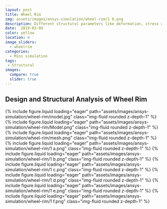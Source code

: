 ```yaml
---
layout: post
title: Wheel Rim
img: assets/images/ansys-simulation/wheel-rim/1 b.png
description: Different structural parameters like deformation, stress and strain was observed during the structural simulation of the wheel rim.
date:  2019-03-09
color: yellow
location: n
image_sliders:
  - wheelrim
categories:
  - Mini simulation
tags:
 - Structural
images:
  compare: true
  slider: true
---
```


## Design and Structural Analysis of Wheel Rim

<swiper-container keyboard="true" navigation="true" pagination="true" pagination-clickable="true" pagination-dynamic-bullets="true" rewind="true"></swiper-container>
    <swiper-slide>{% include figure.liquid loading="eager" path="assets/images/ansys-simulation/wheel-rim/model.jpg" class="img-fluid rounded z-depth-1" %}</swiper-slide>
    <swiper-slide>{% include figure.liquid loading="eager" path="assets/images/ansys-simulation/wheel-rim/Model.png" class="img-fluid rounded z-depth-1" %}</swiper-slide>
    <swiper-slide>{% include figure.liquid loading="eager" path="assets/images/ansys-simulation/wheel-rim/mesh.png" class="img-fluid rounded z-depth-1" %}</swiper-slide>
    <swiper-slide>{% include figure.liquid loading="eager" path="assets/images/ansys-simulation/wheel-rim/1 a.png" class="img-fluid rounded z-depth-1" %}</swiper-slide>
    <swiper-slide>{% include figure.liquid loading="eager" path="assets/images/ansys-simulation/wheel-rim/1 b.png" class="img-fluid rounded z-depth-1" %}</swiper-slide>
    <swiper-slide>{% include figure.liquid loading="eager" path="assets/images/ansys-simulation/wheel-rim/1 c.png" class="img-fluid rounded z-depth-1" %}</swiper-slide>
    <swiper-slide>{% include figure.liquid loading="eager" path="assets/images/ansys-simulation/wheel-rim/1 d.png" class="img-fluid rounded z-depth-1" %}</swiper-slide>
    <swiper-slide>{% include figure.liquid loading="eager" path="assets/images/ansys-simulation/wheel-rim/1 e.png" class="img-fluid rounded z-depth-1" %}</swiper-slide>
    <swiper-slide>{% include figure.liquid loading="eager" path="assets/images/ansys-simulation/wheel-rim/1 f.png" class="img-fluid rounded z-depth-1" %}</swiper-slide>
</swiper-container>